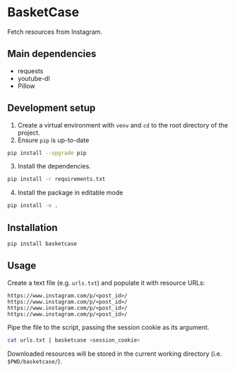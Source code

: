 # BasketCase
Fetch resources from Instagram.

## Main dependencies
- requests
- youtube-dl
- Pillow

## Development setup
1. Create a virtual environment with `venv` and `cd` to the root directory of the project.
2. Ensure `pip` is up-to-date

```sh
pip install --upgrade pip
```
3. Install the dependencies.

```sh
pip install -r requirements.txt
```
4. Install the package in editable mode

```sh
pip install -e .
```

## Installation

```sh
pip install basketcase
```

## Usage
Create a text file (e.g. `urls.txt`) and populate it with resource URLs:

```
https://www.instagram.com/p/<post_id>/
https://www.instagram.com/p/<post_id>/
https://www.instagram.com/p/<post_id>/
https://www.instagram.com/p/<post_id>/
```

Pipe the file to the script, passing the session cookie as its argument.

```sh
cat urls.txt | basketcase <session_cookie>
```

Downloaded resources will be stored in the current working directory (i.e. `$PWD/basketcase/`).

